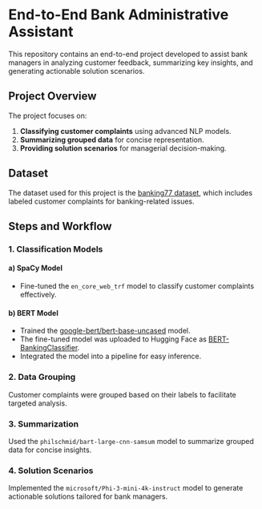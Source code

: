 # End-to-End Bank Administrative Assistant

This repository contains an end-to-end project developed to assist bank managers in analyzing customer feedback, summarizing key insights, and generating actionable solution scenarios.  

## Project Overview  

The project focuses on:  
1. **Classifying customer complaints** using advanced NLP models.  
2. **Summarizing grouped data** for concise representation.  
3. **Providing solution scenarios** for managerial decision-making.  

## Dataset  

The dataset used for this project is the [banking77 dataset](https://huggingface.co/datasets/legacy-datasets/banking77), which includes labeled customer complaints for banking-related issues.  

## Steps and Workflow  

### 1. Classification Models  

#### a) SpaCy Model  
- Fine-tuned the `en_core_web_trf` model to classify customer complaints effectively.  

#### b) BERT Model  
- Trained the [google-bert/bert-base-uncased](https://huggingface.co/google/bert-base-uncased) model.  
- The fine-tuned model was uploaded to Hugging Face as [BERT-BankingClassifier](https://huggingface.co/saribasmetehan/BERT-BankingClassifier).  
- Integrated the model into a pipeline for easy inference.  

### 2. Data Grouping  

Customer complaints were grouped based on their labels to facilitate targeted analysis.  

### 3. Summarization  

Used the `philschmid/bart-large-cnn-samsum` model to summarize grouped data for concise insights.  

### 4. Solution Scenarios  

Implemented the `microsoft/Phi-3-mini-4k-instruct` model to generate actionable solutions tailored for bank managers.  

